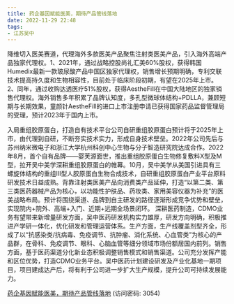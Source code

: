 ```yaml
---
title: 药企基因赋能医美，期待产品管线落地
date: 2022-11-29 22:48
tags:
- 江苏吴中
---
```

降维切入医美赛道，代理海外多款医美产品聚焦注射类医美产品，引入海外高端产品独家代理权。1、2021年，通过战略控股尚礼汇美60%股权，获得韩国Humedix最新一款玻尿酸产品中国区独家代理权，销售增长预期明确，专利交联技术提高持久度和生物相容性，目前处于临床阶段初期，有望在2025年上市。2、同年，通过收购达透医疗51%股权，获得AestheFill在中国大陆地区的独家销售代理权。海外销售多年积累了品牌认知度，多孔型微球体结构+PDLLA，兼顾短期与长期效果，童颜针AestheFill的进口上市注册申请已获得国家药品监督管理局的受理，预计2023年于国内上市。
<!-- more -->
入局重组胶原蛋白，打造自有技术平台公司自研重组胶原蛋白预计将于2025年上市，由代理到自研，不断夯实技术实力，形成自身技术壁垒。2022年公司先后与苏州纳米微电子和浙江大学杭州科创中心生物与分子智造研究院达成合作。2022年8月，首个自有品牌——婴芙源面世，推出重组胶原蛋白生物修复敷料X型及M型，拉开吴中美学深耕重组胶原蛋白的帷幕。10月，吴中美学从美国引进具有三螺旋体结构的重组III型人胶原蛋白生物合成技术，自研重组胶原蛋白产业平台原料研发技术日益成熟。背靠注射类医美产品向消费类产品延伸，打造“以第二类、第三类医药器械产品为核心，以功能性护肤品、药妆类、家用美容仪器为补充”的医美战略布局。预计将围绕渠道、品牌到自主研发的路径逐渐形成竞争优势和壁垒，实现院内+院外、高端+入门、近期+远期全场景闭环。
深耕医药制造，CDMO业务有望带来新增量研发方面，吴中医药研发机构实力雄厚，研发方向明确，积极推进产学研一体化，优化研发和管理运营体系。生产方面，生产线覆盖剂型齐全，形成了以“抗感染类/抗病毒、免疫调节、抗肿瘤、消化系统、心血管类”为核心的产品群，在骨科、免疫调节、眼科、心脑血管等细分领域市场份额居国内前列。销售方面，基于医药渠道分化新业态积极调整销售模式和销售渠道。公司充分发挥产能和区位优势，打造CDMO业务平台。吴中医药计划建设研发及产业化基地一期项目，项目建成达产后，将有利于公司进一步扩大生产规模，提升公司可持续发展能力。

[药企基因赋能医美，期待产品管线落地](https://url12.ctfile.com/f/3948612-735800357-cdc6d7?p=3054)
(访问密码: 3054)

